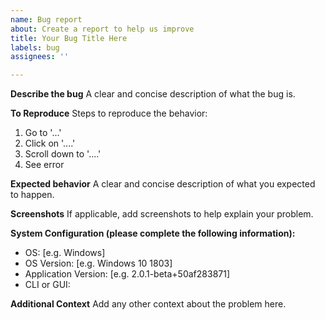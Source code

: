 ```yaml
---
name: Bug report
about: Create a report to help us improve
title: Your Bug Title Here
labels: bug
assignees: ''

---
```


**Describe the bug**
A clear and concise description of what the bug is.

**To Reproduce**
Steps to reproduce the behavior:
1. Go to '...'
2. Click on '....'
3. Scroll down to '....'
4. See error

**Expected behavior**
A clear and concise description of what you expected to happen.

**Screenshots**
If applicable, add screenshots to help explain your problem.

**System Configuration (please complete the following information):**
 - OS: [e.g. Windows]
 - OS Version: [e.g. Windows 10 1803]
 - Application Version: [e.g. 2.0.1-beta+50af283871]
 - CLI or GUI:

**Additional Context**
Add any other context about the problem here.
